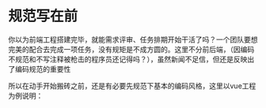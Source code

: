 # 规范写在前

你以为前端工程搭建完毕，就能需求评审、任务排期开始干活了吗？一个团队要想完美的配合去完成一项任务，没有规矩是不成方圆的。这里不分前后端，（因编码不规范和不写注释被枪击的程序员还记得吗？），虽然新闻不足信，但还是反映出了编码规范的重要性

所以在动手开始搬砖之前，还是有必要先规范下基本的编码风格，这里以vue工程为例说明：

